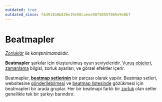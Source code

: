 ```yaml
---
outdated: true
outdated_since: f4d914b0b826e19e50caeea90f58557065e9e0b7
---
```


# Beatmapler

*[Zorluklar](/wiki/Beatmap/Difficulty) ile karıştırılmamalıdır.*

**Beatmapler** şarkılar için oluşturulmuş oyun seviyeleridir. [Vuruş objeleri](/wiki/Hit_Objects), [zamanlama](/wiki/Beatmap_Editor/Timing) bilgisi, zorluk ayarları, ve görsel efektler içerir.

Beatmapler, **[beatmap setlerinin](Beatmapsets)** bir parçası olarak yapılır. Beatmap setleri, websitesine [gönderilebilmesi](/wiki/Glossary#bss) ve [beatmap listesinde](https://osu.ppy.sh/beatmapsets) gözükmesi için beatmapleri bir arada gruplar. Her bir beatmapi farklı bir [zorluk](/wiki/Beatmap/Difficulty) olan setler genellikle tek bir şarkıyı barındırır.
